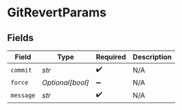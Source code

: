 # GitRevertParams


## Fields

| Field              | Type               | Required           | Description        |
| ------------------ | ------------------ | ------------------ | ------------------ |
| `commit`           | *str*              | :heavy_check_mark: | N/A                |
| `force`            | *Optional[bool]*   | :heavy_minus_sign: | N/A                |
| `message`          | *str*              | :heavy_check_mark: | N/A                |